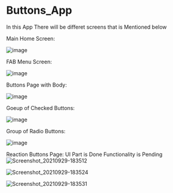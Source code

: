 # Buttons_App
 
In this App There will be differet screens that is Mentioned below

Main Home Screen:

![image](https://user-images.githubusercontent.com/71213359/135276099-0ae58f25-e8a2-48e4-b57c-c92c730481b1.png)


FAB Menu Screen:

![image](https://user-images.githubusercontent.com/71213359/135477470-22dbd823-5566-432e-911f-02429feb3e1d.png)

Buttons Page with Body:

![image](https://user-images.githubusercontent.com/71213359/135251204-bbe7af06-1893-4b6d-a5ba-3542a8f7227d.png)


Goeup of Checked Buttons:

![image](https://user-images.githubusercontent.com/71213359/135088317-be2e8588-fb82-401a-8cc9-bbb88d2858a1.png)

Group of Radio Buttons:

![image](https://user-images.githubusercontent.com/71213359/135088437-f6ca5571-7a32-412c-996e-bb82df91c3f5.png)



Reaction Buttons Page: UI Part is Done Functionality is Pending
![Screenshot_20210929-183512](https://user-images.githubusercontent.com/71213359/135274707-a81f1455-758c-421f-85ac-90a64fc44813.png)

![Screenshot_20210929-183524](https://user-images.githubusercontent.com/71213359/135274715-7d149636-cc46-43c8-907b-0de591d8a990.png)

![Screenshot_20210929-183531](https://user-images.githubusercontent.com/71213359/135274721-41dfd5c3-9b5e-41ce-96e2-a7ae373d504b.png)


